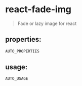 # react-fade-img
> Fade or lazy image for react


## properties:
```javascript
AUTO_PROPERTIES
```

## usage:
```jsx
AUTO_USAGE
```
